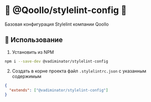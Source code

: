 # :whale: @Qoollo/stylelint-config :whale:

Базовая конфигурация Stylelint компании Qoollo

## :dart: Использование

1. Установить из NPM

```bash
npm i --save-dev @vadiminator/stylelint-config
```

2. Создать в корне проекта файл `.stylelintrc.json` с указанным содержимым

```json
{
  "extends": ["@vadiminator/stylelint-config"]
}
```
